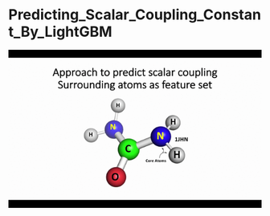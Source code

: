 # Predicting_Scalar_Coupling_Constant_By_LightGBM


![predicting_scalar_coupling_approach](predicting_scalar_coupling_approach.gif)
